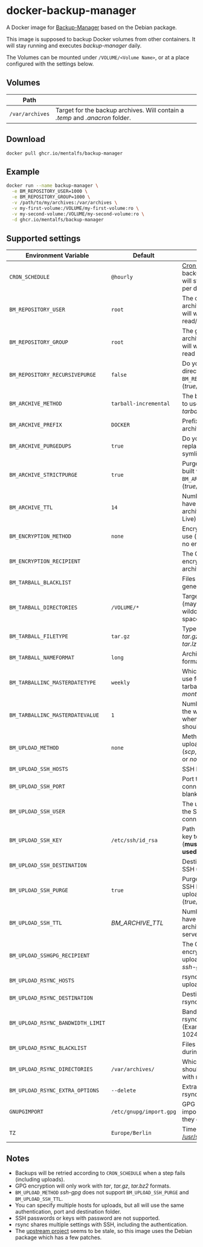 # docker-backup-manager
A Docker image for [Backup-Manager] based on the Debian package.

This image is supposed to backup Docker volumes from other containers. It will stay running and executes *backup-manager* daily.

The Volumes can be mounted under `/VOLUME/<Volume Name>`, or at a place configured with the settings below.


## Volumes

| Path            |                                                                               |
|-----------------|--------------------------------------------------------------------------------
| `/var/archives` | Target for the backup archives. Will contain a *.temp* and *.anacron* folder. |


## Download

```
docker pull ghcr.io/mentalfs/backup-manager
```

## Example

```bash
docker run --name backup-manager \
  -e BM_REPOSITORY_USER=1000 \
  -e BM_REPOSITORY_GROUP=1000 \
  -v /path/to/my/archives:/var/archives \
  -v my-first-volume:/VOLUME/my-first-volume:ro \
  -v my-second-volume:/VOLUME/my-second-volume:ro \
  -d ghcr.io/mentalfs/backup-manager
```


## Supported settings

| Environment Variable              | Default                 |                                                                               |
|-----------------------------------|-------------------------|-------------------------------------------------------------------------------|
| `CRON_SCHEDULE`                   | `@hourly`               | [Cron expression] for backup execution, will still only run once per day      |
| `BM_REPOSITORY_USER`              | `root`                  | The owner of the archive (UID numbers will work), will have read/write access |
| `BM_REPOSITORY_GROUP`             | `root`                  | The group of the archive (GID numbers will work), will have read access only  |
| `BM_REPOSITORY_RECURSIVEPURGE`    | `false`                 | Do you want to purge directories under `BM_REPOSITORY_ROOT`? (*true*/*false*) |
| `BM_ARCHIVE_METHOD`               | `tarball-incremental`   | The backup method to use (*tarball* or *tarball-imcremental*)                 |
| `BM_ARCHIVE_PREFIX`               | `DOCKER`                | Prefix of every archive on that box                                           |
| `BM_ARCHIVE_PURGEDUPS`            | `true`                  | Do you want to replace duplicates by symlinks?                                |
| `BM_ARCHIVE_STRICTPURGE`          | `true`                  | Purge only archives built with `BM_ARCHIVE_PREFIX`? (*true*/*false*)          |
| `BM_ARCHIVE_TTL`                  | `14`                    | Number of days we have to keep an archive (Time To Live)                      |
| `BM_ENCRYPTION_METHOD`            | `none`                  | Encryption method to use (*gpg* or *none* for no encryption)                  |
| `BM_ENCRYPTION_RECIPIENT`         | ` `                     | The GPG ID used for encryption of archives                                    |
| `BM_TARBALL_BLACKLIST`            | ` `                     | Files to exclude when generating tarballs                                     |
| `BM_TARBALL_DIRECTORIES`          | `/VOLUME/*`             | Targets to backup (may contain wildcards, but no spaces)                      |
| `BM_TARBALL_FILETYPE`             | `tar.gz`                | Type of archives (*tar*, *tar.gz*, *tar.bz2*, *tar.xz*, *tar.lzma*)           |
| `BM_TARBALL_NAMEFORMAT`           | `long`                  | Archive filename format (*long* or *short*)                                   |
| `BM_TARBALLINC_MASTERDATETYPE`    | `weekly`                | Which frequency to use for the master tarball? (*weekly*, *monthly*)          |
| `BM_TARBALLINC_MASTERDATEVALUE`   | `1`                     | Number of the day, in the week/month when master tarballs should be made      |
| `BM_UPLOAD_METHOD`                | `none`                  | Method to use for uploading archives (*scp*, *ssh-gpg*, *rsync* or *none*)    |
| `BM_UPLOAD_SSH_HOSTS`             | ` `                     | SSH hosts for upload                                                          |
| `BM_UPLOAD_SSH_PORT`              | ` `                     | Port to use for SSH connections (leave blank for default one)                 |
| `BM_UPLOAD_SSH_USER`              | ` `                     | The user to use for the SSH connections/transfers                             |
| `BM_UPLOAD_SSH_KEY`               | `/etc/ssh/id_rsa`       | Path to the private key to use for SSH (**must be mounted if used**)          |
| `BM_UPLOAD_SSH_DESTINATION`       | ` `                     | Destination (path) for SSH uploads                                            |
| `BM_UPLOAD_SSH_PURGE`             | `true`                  | Purge archives on SSH hosts before uploading? (*true*/*false*)                |
| `BM_UPLOAD_SSH_TTL`               | *BM_ARCHIVE_TTL*        | Number of days we have to keep an archive on SSH server (Time To Live)        |
| `BM_UPLOAD_SSHGPG_RECIPIENT`      | ` `                     | The GPG ID used for encryption of SSH uploads (method *ssh-gpg*)              |
| `BM_UPLOAD_RSYNC_HOSTS`           | ` `                     | rsync hosts for upload                                                        |
| `BM_UPLOAD_RSYNC_DESTINATION`     | ` `                     | Destination (path) for rsync uploads                                          |
| `BM_UPLOAD_RSYNC_BANDWIDTH_LIMIT` | ` `                     | Bandwidth limit for rsync uploads (Example: 32M, 1024K, ...)                  |
| `BM_UPLOAD_RSYNC_BLACKLIST`       | ` `                     | Files to exclude during rsync uploads                                         |
| `BM_UPLOAD_RSYNC_DIRECTORIES`     | `/var/archives/`        | Which directories should be backed up with rsync                              |
| `BM_UPLOAD_RSYNC_EXTRA_OPTIONS`   | `--delete`              | Extra options for rsync                                                       |
| `GNUPGIMPORT`                     | `/etc/gnupg/import.gpg` | GPG keys(s) to import on startup (if they exist)                              |
| `TZ`                              | `Europe/Berlin`         | Timezone from [/usr/share/zoneinfo]                                           |


## Notes

* Backups will be retried according to `CRON_SCHEDULE` when a step fails (including uploads).
* GPG encryption will only work with *tar*, *tar.gz*, *tar.bz2* formats.
* `BM_UPLOAD_METHOD` *ssh-gpg* does not support `BM_UPLOAD_SSH_PURGE` and `BM_UPLOAD_SSH_TTL`.
* You can specify multiple hosts for uploads, but all will use the same authentication, port and destination folder.
* SSH passwords or keys with password are not supported.
* rsync shares multiple settings with SSH, including the authentication.
* The [upstream project] seems to be stale, so this image uses the Debian package which has a few patches.

[Backup-Manager]: https://packages.debian.org/stable/backup-manager
[upstream project]: https://github.com/sukria/Backup-Manager
[Cron expression]: https://manpages.debian.org/stable/cron/crontab.5.en.html
[/usr/share/zoneinfo]: https://packages.debian.org/stable/all/tzdata/filelist
